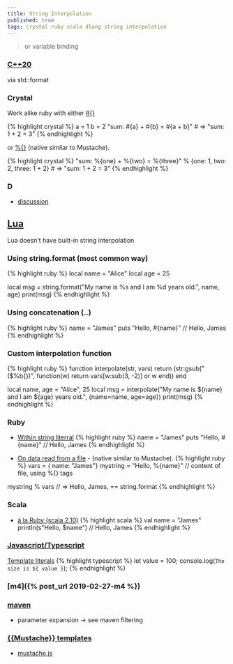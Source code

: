 ```yaml
---
title: String Interpolation
published: true
tags: crystal ruby scala dlang string interpolation
---
```

> or variable binding

### [C++20](https://stackoverflow.com/questions/63121776/simplest-syntax-for-string-interpolation-in-c)
via std::format

### Crystal
Work alike ruby with either [#{}](https://crystal-lang.org/reference/syntax_and_semantics/literals/string.html#Interpolation)

{% highlight crystal %}
a = 1
b = 2
"sum: #{a} + #{b} = #{a + b}" # => "sum: 1 + 2 = 3"
{% endhighlight %}

 or [%{}](https://crystal-lang.org/api/0.35.1/String.html#%25%28other%29-instance-method) (native similar to Mustache).
 
{% highlight crystal %}
"sum: %{one} + %{two} = %{three}" % {one: 1, two: 2, three: 1 + 2} # => "sum: 1 + 2 = 3"
{% endhighlight %}

### D 
- [discussion](https://forum.dlang.org/thread/ncwpezwlgeajdrigegee@forum.dlang.org)

## [Lua](https://chatgpt.com/share/68bae107-7690-800d-9d42-e64a66e46792)
Lua doesn’t have built-in string interpolation

### Using string.format (most common way)
{% highlight ruby %}
local name = "Alice"
local age = 25

local msg = string.format("My name is %s and I am %d years old.", name, age)
print(msg)
{% endhighlight %}

### Using concatenation (..)
{% highlight ruby %}
name = "James"
puts "Hello, #{name}"  // Hello, James
{% endhighlight %}

### Custom interpolation function
{% highlight ruby %}
function interpolate(str, vars)
    return (str:gsub("($%b{})", function(w)
        return vars[w:sub(3, -2)] or w
    end))
end

local name, age = "Alice", 25
local msg = interpolate("My name is ${name} and I am ${age} years old.", {name=name, age=age})
print(msg)
{% endhighlight %}

### Ruby
- [Within string literral](http://ruby-for-beginners.rubymonstas.org/bonus/string_interpolation.html)
{% highlight ruby %}
name = "James"
puts "Hello, #{name}"  // Hello, James
{% endhighlight %}

- [On data read from a file](https://stackoverflow.com/questions/346380/in-ruby-can-you-perform-string-interpolation-on-data-read-from-a-file/6526209#6526209) -  (native similar to Mustache).
{% highlight ruby %}
vars = { name: "James"}
mystring = "Hello, %{name}"  // content of file, using %{} tags

mystring % vars              // => Hello, James, == string.format
{% endhighlight %}

### Scala

- [à la Ruby (scala 2.10)](https://docs.scala-lang.org/overviews/core/string-interpolation.html)
{% highlight scala %}
val name = "James"
println(s"Hello, $name")  // Hello, James
{% endhighlight %}

### [Javascript/Typescript](https://developer.mozilla.org/en-US/docs/Web/JavaScript/Reference/Template_literals)
[Template literals](https://developer.mozilla.org/en-US/docs/Web/JavaScript/Reference/Template_literals)
{% highlight typescript %}
let value = 100;
console.log(`The size is ${ value }`);
{% endhighlight %}


### [m4]({% post_url 2019-02-27-m4 %})

### [maven](https://maven.apache.org/plugins/maven-resources-plugin/)

- parameter expansion -> see maven filtering

### [{{Mustache}} templates](http://mustache.github.io/)
- [mustache.js](https://github.com/janl/mustache.js)
